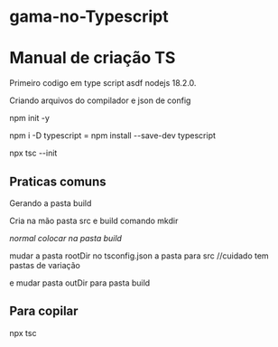 # gama-no-Typescript

<h1>Manual de criação TS</h1>
<p>Primeiro codigo em type script asdf nodejs 18.2.0.
<p>Criando arquivos do compilador e json de config
<p>npm init -y
<p>npm i -D typescript = npm install --save-dev typescript
<p>npx tsc --init

<h2>Praticas comuns</h2>
<p>Gerando a pasta build
<p>Cria na mão pasta src e build comando mkdir
<p><i>normal colocar na pasta build</i>
<p>mudar a pasta rootDir no tsconfig.json a pasta para src //cuidado tem pastas de variação
<p>e mudar pasta outDir para pasta build


<p><h2>Para copilar</h2>
<p>npx tsc